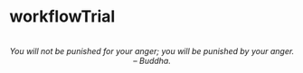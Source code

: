 # workflowTrial
<!-- QUOTE:START -->
<p align="center"><br><i>You will not be punished for your anger; you will be punished by your anger.</i><br><i>– Buddha.</i><br></p>
<!-- QUOTE:END -->

